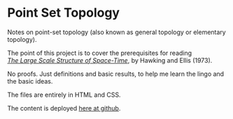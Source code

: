 # Point Set Topology

Notes on point-set topology (also known as general topology or elementary topology).

The point of this project is to cover the prerequisites for reading  
<a href='https://archive.org/details/largescalestruct0000hawk/page/n5/mode/2up'><em>The Large Scale Structure of Space-Time</em></a>, 
by Hawking and Ellis (1973).

No proofs. Just definitions and basic results, to help me learn the lingo and the basic ideas. 

The files are entirely in HTML and CSS.

The content is deployed <a href='https://johanley.github.io/topology/'>here at github</a>. 